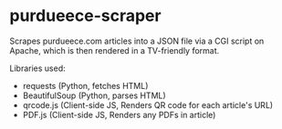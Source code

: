 # purdueece-scraper

Scrapes purdueece.com articles into a JSON file via a CGI script on Apache, which 
is then rendered in a TV-friendly format.

Libraries used:
- requests (Python, fetches HTML)
- BeautifulSoup (Python, parses HTML)
- qrcode.js (Client-side JS, Renders QR code for each article's URL)
- PDF.js (Client-side JS, Renders any PDFs in article)


